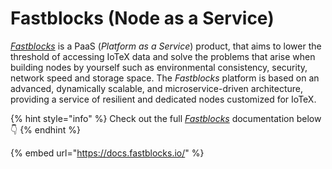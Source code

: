 # Fastblocks (Node as a Service)

[_Fastblocks_](https://www.fastblocks.io/) is a PaaS (_Platform as a Service_) product, that aims to lower the threshold of accessing IoTeX data and solve the problems that arise when building nodes by yourself such as environmental consistency, security, network speed and storage space. The _Fastblocks_ platform is based on an advanced, dynamically scalable, and microservice-driven architecture, providing a service of resilient and dedicated nodes customized for IoTeX.

{% hint style="info" %}
Check out the full [_Fastblocks_](https://docs.fastblocks.io/) documentation below 👇
{% endhint %}

{% embed url="https://docs.fastblocks.io/" %}
